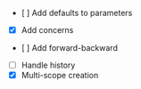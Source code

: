 * [ ] Add defaults to parameters
* [x] Add concerns
* [ ] Add forward-backward
* [ ] Handle history
* [x] Multi-scope creation
